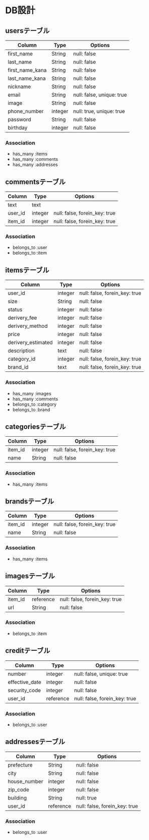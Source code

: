 # DB設計


## usersテーブル 

|Column|Type|Options| 
|------|----|-------| 
|first_name|String|null: false| 
|last_name|String|null: false| 
|first_name_kana|String|null: false| 
|last_name_kana|String|null: false| 
|nickname|String|null: false| 
|email|String|null: false, unique: true| 
|image|String|null: false| 
|phone_number|integer|null: true, unique: true| 
|password|String|null: false| 
|birthday|integer|null: false| 

### Association 
- has_many :items 
- has_many :comments 
- has_many :addresses


## commentsテーブル 

|Column|Type|Options| 
|------|----|-------| 
|text|text| 
|user_id|integer|null: false, forein_key: true| 
|item_id|integer|null: false, forein_key: true| 

### Association 
- belongs_to :user 
- belongs_to :item 


## itemsテーブル 

|Column|Type|Options| 
|------|----|-------| 
|user_id|integer|null: false, forein_key: true| 
|size|String|null: false| 
|status|integer|null: false| 
|derivery_fee|integer|null: false| 
|derivery_method|integer|null: false| 
|price|integer|null: false| 
|derivery_estimated|integer|null: false| 
|description|text|null: false| 
|category_id|integer|null: false, forein_key: true| 
|brand_id|text|null: false, forein_key: true|

### Association 
- has_many :images 
- has_many :comments 
- belongs_to :category
- belongs_to :brand


## categoriesテーブル 

|Column|Type|Options| 
|------|----|-------| 
|item_id|integer|null: false, forein_key: true| 
|name|String|null: false| 

### Association 
- has_many :items


## brandsテーブル

|Column|Type|Options| 
|------|----|-------| 
|item_id|integer|null: false, forein_key: true| 
|name|String|null: false| 

### Association 
- has_many :items


## imagesテーブル 

|Column|Type|Options| 
|------|----|-------| 
|item_id|reference|null: false, forein_key: true| 
|url|String|null: false| 

### Association
- belongs_to :item


## creditテーブル

|Column|Type|Options| 
|------|----|-------| 
|number|integer|null: false, unique: true| 
|effective_date|integer|null: false| 
|security_code|integer|null: false| 
|user_id|reference|null: false, forein_key: true| 

### Association
- belongs_to :user


## addressesテーブル

|Column|Type|Options| 
|------|----|-------| 
|prefecture|String|null: false| 
|city|String|null: false| 
|house_number|integer|null: false| 
|zip_code|integer|null: false| 
|building|String|null: true| 
|user_id|reference|null: false, forein_key: true| 

### Association
- belongs_to :user